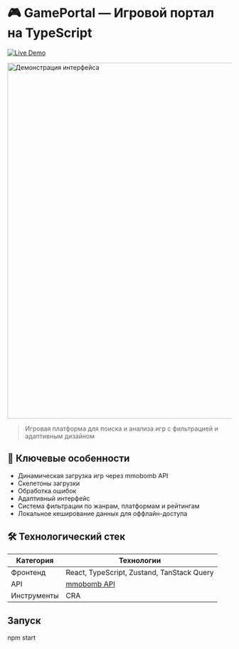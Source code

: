 # 🎮 GamePortal — Игровой портал на TypeScript

[![Live Demo](https://img.shields.io/badge/Demo-Vercel-green?style=for-the-badge&logo=vercel)](https://game-protal-ts2.vercel.app)


<img src="public/preview.gif" alt="Демонстрация интерфейса" width="800"/>

> Игровая платформа для поиска и анализа игр с фильтрацией и адаптивным дизайном

## 🌟 Ключевые особенности

- Динамическая загрузка игр через mmobomb API
- Скелетоны загрузки
- Обработка ошибок
- Адаптивный интерфейс 
- Система фильтрации по жанрам, платформам и рейтингам
- Локальное кеширование данных для оффлайн-доступа

## 🛠 Технологический стек

| Категория       | Технологии                                                                 |
|-----------------|---------------------------------------------------------------------------|
| Фронтенд        | React, TypeScript, Zustand, TanStack Query                          |
| API             | [mmobomb API](https://www.mmobomb.com/api)         |
| Инструменты    | CRA                                    |

## Запуск
npm start
